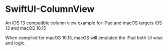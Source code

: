 # SwiftUI-ColumnView
An iOS 13 compatible column view example for iPad and macOS
targets iOS 13 and macOS 10.15

When compiled for macOS 10.15, macOS will emulated the iPad both UI wise and logic.
